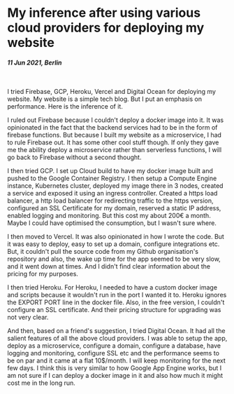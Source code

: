 # My inference after using various cloud providers for deploying my website

#### *11 Jun 2021, Berlin*

&nbsp;

I tried Firebase, GCP, Heroku, Vercel and Digital Ocean for deploying my website. My website is a simple tech blog. But I put an emphasis on performance. Here is the inference of it.

I ruled out Firebase because I couldn't deploy a docker image into it. It was opinionated in the fact that the backend services had to be in the form of firebase functions. But because I built my website as a microservice, I had to rule Firebase out. It has some other cool stuff though. If only they gave me the ability deploy a microservice rather than serverless functions, I will go back to Firebase without a second thought.

I then tried GCP. I set up Cloud build to have my docker image built and pushed to the Google Container Registry. I then setup a Compute Engine instance, Kubernetes cluster, deployed my image there in 3 nodes, created a service and exposed it using an ingress controller. Created a https load balancer, a http load balancer for redirecting traffic to the https version, configured an SSL Certificate for my domain, reserved a static IP address, enabled logging and monitoring. But this cost my about 200€ a month. Maybe I could have optimised the consumption, but I wasn't sure where.

I then moved to Vercel. It was also opinionated in how I wrote the code. But it was easy to deploy, easy to set up a domain, configure integrations etc. But, it couldn't pull the source code from my Github organisation's repository and also, the wake up time for the app seemed to be very slow, and it went down at times. And I didn't find clear information about the pricing for my purposes.

I then tried Heroku. For Heroku, I needed to have a custom docker image and scripts because it wouldn't run in the port I wanted it to. Heroku ignores the EXPORT PORT line in the docker file. Also, in the free version, I couldn't configure an SSL certificate. And their pricing structure for upgrading was not very clear.

And then, based on a friend's suggestion, I tried Digital Ocean. It had all the salient features of all the above cloud providers. I was able to setup the app, deploy as a microservice, configure a domain, configure a database, have logging and monitoring, configure SSL etc and the performance seems to be on par and it came at a flat 10$/month. I will keep monitoring for the next few days. I think this is very similar to how Google App Engine works, but I am not sure if I can deploy a docker image in it and also how much it might cost me in the long run.

&nbsp;
